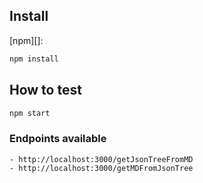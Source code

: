 ## Install

[npm][]:

```sh
npm install 
```

## How to test

```sh
npm start
````

### Endpoints available
```
- http://localhost:3000/getJsonTreeFromMD
- http://localhost:3000/getMDFromJsonTree
```
